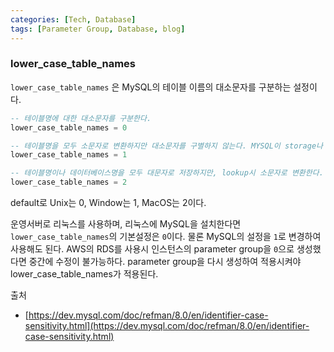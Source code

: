 ```yaml
---
categories: [Tech, Database]
tags: [Parameter Group, Database, blog]
---
```


### lower_case_table_names

`lower_case_table_names` 은 MySQL의 테이블 이름의 대소문자를 구분하는 설정이다.

```sql
-- 테이블명에 대한 대소문자를 구분한다.
lower_case_table_names = 0

-- 테이블명을 모두 소문자로 변환하지만 대소문자를 구별하지 않는다. MYSQL이 storage나 lookup의 모든 테이블이름을 소문자로 변환한다. 또한 데이터베이스명이나 alias에서도 적용된다.
lower_case_table_names = 1

-- 테이블명이나 데이터베이스명을 모두 대문자로 저장하지만, lookup시 소문자로 변환한다. 명칭비교는 대소문자를 구별하지 않는다.
lower_case_table_names = 2
```

default로 Unix는 0, Window는 1, MacOS는 2이다.

운영서버로 리눅스를 사용하며, 리눅스에 MySQL을 설치한다면 `lower_case_table_names`의 기본설정은 `0`이다. 물론 MySQL의 설정을 `1`로 변경하여 사용해도 된다. AWS의 RDS를 사용시 인스턴스의 parameter group을 `0`으로 생성했다면 중간에 수정이 불가능하다. parameter group을 다시 생성하여 적용시켜야 lower_case_table_names가 적용된다.

출처

- [https://dev.mysql.com/doc/refman/8.0/en/identifier-case-sensitivity.html](https://dev.mysql.com/doc/refman/8.0/en/identifier-case-sensitivity.html)
